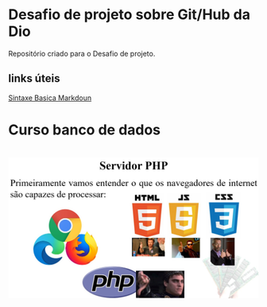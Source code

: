 # Desafio de projeto sobre Git/Hub da Dio
Repositório criado para o Desafio de projeto.

## links úteis
[Sintaxe Basica Markdoun](https://markdown.net.br/sintaxe-basica/)

# Curso banco de dados 

#   

<img src = "servidor php.jpg">

